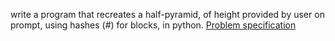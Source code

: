 write a program that recreates a half-pyramid, of height provided by user on prompt, using hashes (#) for blocks, in python. [Problem specification](https://cs50.harvard.edu/college/2023/fall/psets/6/mario/less/)
